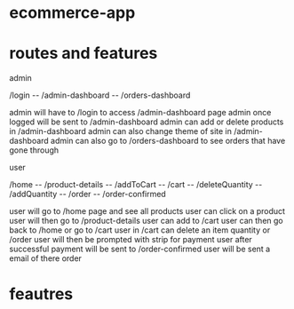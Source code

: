 # ecommerce-app

# routes and features

admin

/login  -- /admin-dashboard -- /orders-dashboard

admin will have to /login to access /admin-dashboard page
admin once logged will be sent to /admin-dashboard
admin can add or delete products in /admin-dashboard
admin can also change theme of site in /admin-dashboard
admin can also go to /orders-dashboard to see orders that have gone through 

user

/home -- /product-details -- /addToCart -- /cart -- /deleteQuantity -- /addQuantity -- /order -- /order-confirmed

user will go to /home page and see all products
user can click on a product 
user will then go to /product-details
user can add to /cart 
user can then go back to /home or go to /cart
user in /cart can delete an item quantity or /order
user will then be prompted with strip for payment
user after successful payment will be sent to /order-confirmed 
user will be sent a email of there order

# feautres 




